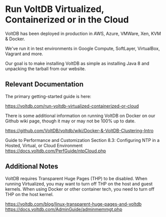 # Run VoltDB Virtualized, Containerized or in the Cloud

VoltDB has been deployed in production in AWS, Azure, VMWare, Xen, KVM & Docker.

We've run it in test environments in Google Compute, SoftLayer, VirtualBox, Vagrant and more.

Our goal is to make installing VoltDB as simple as installing Java 8 and unpacking the tarball from our website.

Relevant Documentation
-----------------------------------------

The primary getting-started guide is here: 

https://voltdb.com/run-voltdb-virtualized-containerized-or-cloud

There is some additional information on running VoltDB on Docker on our Github wiki page, though it may or may not be 100% up to date.

https://github.com/VoltDB/voltdb/wiki/Docker-&-VoltDB-Clustering-Intro

Guide to Performance and Customization Section 8.3:
Configuring NTP in a Hosted, Virtual, or Cloud Environment
https://docs.voltdb.com/PerfGuide/ntpCloud.php

Additional Notes
-----------------------------------------

VoltDB requires Transparent Huge Pages (THP) to be disabled. When running Virtualized, you may want to turn off THP on the host and guest kernels. When using Docker or other container tech, you need to turn off THP on the host kernel.

https://voltdb.com/blog/linux-transparent-huge-pages-and-voltdb
https://docs.voltdb.com/AdminGuide/adminmemmgt.php